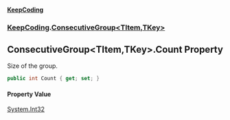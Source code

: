 #### [KeepCoding](index.md 'index')
### [KeepCoding](KeepCoding.md 'KeepCoding').[ConsecutiveGroup&lt;TItem,TKey&gt;](ConsecutiveGroup.TItem.TKey..md 'KeepCoding.ConsecutiveGroup&lt;TItem,TKey&gt;')
## ConsecutiveGroup&lt;TItem,TKey&gt;.Count Property
Size of the group.
```csharp
public int Count { get; set; }
```
#### Property Value
[System.Int32](https://docs.microsoft.com/en-us/dotnet/api/System.Int32 'System.Int32')
